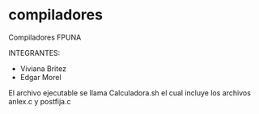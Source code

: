 compiladores
============
Compiladores FPUNA

INTEGRANTES:

* Viviana Britez
* Edgar Morel

El archivo ejecutable se llama Calculadora.sh el cual incluye los archivos anlex.c y postfija.c
